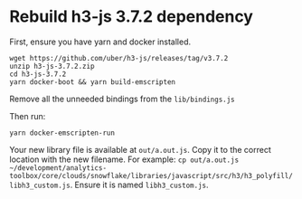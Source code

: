 # Rebuild h3-js 3.7.2 dependency
First, ensure you have yarn and docker installed.  

```
wget https://github.com/uber/h3-js/releases/tag/v3.7.2
unzip h3-js-3.7.2.zip
cd h3-js-3.7.2
yarn docker-boot && yarn build-emscripten
```

Remove all the unneeded bindings from the `lib/bindings.js`  

Then run:  
```
yarn docker-emscripten-run
```

Your new library file is available at `out/a.out.js`. Copy it to the correct location with the new filename. For example: `cp out/a.out.js  ~/development/analytics-toolbox/core/clouds/snowflake/libraries/javascript/src/h3/h3_polyfill/libh3_custom.js`. Ensure it is named `libh3_custom.js`.

